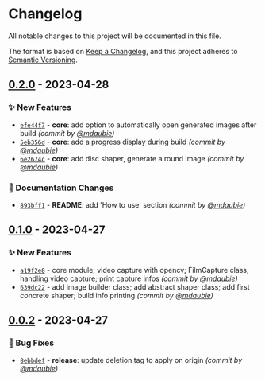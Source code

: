 # Changelog
All notable changes to this project will be documented in this file.

The format is based on [Keep a Changelog](https://keepachangelog.com/en/1.0.0/),
and this project adheres to [Semantic Versioning](https://semver.org/spec/v2.0.0.html).

## [0.2.0] - 2023-04-28
### :sparkles: New Features
- [`efe44f7`](https://github.com/mdaubie/color-of-film/commit/efe44f7f5ac2684e49cddc328c4db950007c921e) - **core**: add option to automatically open generated images after build *(commit by [@mdaubie](https://github.com/mdaubie))*
- [`5eb356d`](https://github.com/mdaubie/color-of-film/commit/5eb356d689b6012880f36202b086467e0a44255f) - **core**: add a progress display during build *(commit by [@mdaubie](https://github.com/mdaubie))*
- [`6e2674c`](https://github.com/mdaubie/color-of-film/commit/6e2674c9073870bb32454c16d49397520890d74a) - **core**: add disc shaper, generate a round image *(commit by [@mdaubie](https://github.com/mdaubie))*

### :memo: Documentation Changes
- [`893bff1`](https://github.com/mdaubie/color-of-film/commit/893bff10764322994f8706aa23ed49940a407089) - **README**: add 'How to use' section *(commit by [@mdaubie](https://github.com/mdaubie))*


## [0.1.0] - 2023-04-27
### :sparkles: New Features
- [`a19f2e8`](https://github.com/mdaubie/color-of-film/commit/a19f2e877b0a612f2162d2b03af43610cd57f836) - core module; video capture with opencv; FilmCapture class, handling video capture; print capture infos *(commit by [@mdaubie](https://github.com/mdaubie))*
- [`639dc22`](https://github.com/mdaubie/color-of-film/commit/639dc229c97b77aef654e7d39c5922a52334d6ff) - add image builder class; add abstract shaper class; add first concrete shaper; build info printing *(commit by [@mdaubie](https://github.com/mdaubie))*


## [0.0.2] - 2023-04-27
### :bug: Bug Fixes
- [`8ebbdef`](https://github.com/mdaubie/color-of-film/commit/8ebbdefe042c5c2ec2df98e5e1dc8623080dd9b0) - **release**: update deletion tag to apply on origin *(commit by [@mdaubie](https://github.com/mdaubie))*


[0.0.2]: https://github.com/mdaubie/color-of-film/compare/0.0.1...0.0.2
[0.1.0]: https://github.com/mdaubie/color-of-film/compare/0.0.2...0.1.0
[0.2.0]: https://github.com/mdaubie/color-of-film/compare/0.1.0...0.2.0